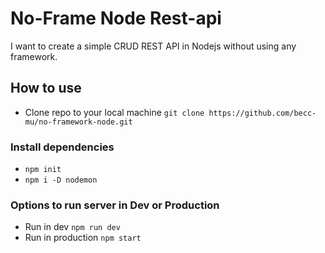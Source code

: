 # No-Frame Node Rest-api

I want to create a simple CRUD REST API in Nodejs without using any framework.

## How to use

- Clone repo to your local machine `git clone https://github.com/becc-mu/no-framework-node.git`

### Install dependencies

- `npm init`
- `npm i -D nodemon`

### Options to run server in Dev or Production

- Run in dev `npm run dev`
- Run in production `npm start`
